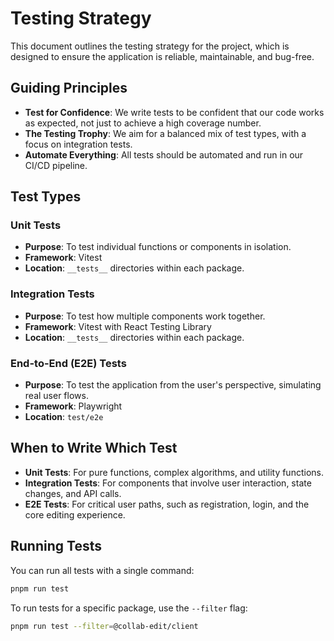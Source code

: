 # Testing Strategy

This document outlines the testing strategy for the project, which is designed to ensure the application is reliable, maintainable, and bug-free.

## Guiding Principles

- **Test for Confidence**: We write tests to be confident that our code works as expected, not just to achieve a high coverage number.
- **The Testing Trophy**: We aim for a balanced mix of test types, with a focus on integration tests.
- **Automate Everything**: All tests should be automated and run in our CI/CD pipeline.

## Test Types

### Unit Tests

- **Purpose**: To test individual functions or components in isolation.
- **Framework**: Vitest
- **Location**: `__tests__` directories within each package.

### Integration Tests

- **Purpose**: To test how multiple components work together.
- **Framework**: Vitest with React Testing Library
- **Location**: `__tests__` directories within each package.

### End-to-End (E2E) Tests

- **Purpose**: To test the application from the user's perspective, simulating real user flows.
- **Framework**: Playwright
- **Location**: `test/e2e`

## When to Write Which Test

- **Unit Tests**: For pure functions, complex algorithms, and utility functions.
- **Integration Tests**: For components that involve user interaction, state changes, and API calls.
- **E2E Tests**: For critical user paths, such as registration, login, and the core editing experience.

## Running Tests

You can run all tests with a single command:

```bash
pnpm run test
```

To run tests for a specific package, use the `--filter` flag:

```bash
pnpm run test --filter=@collab-edit/client
```
